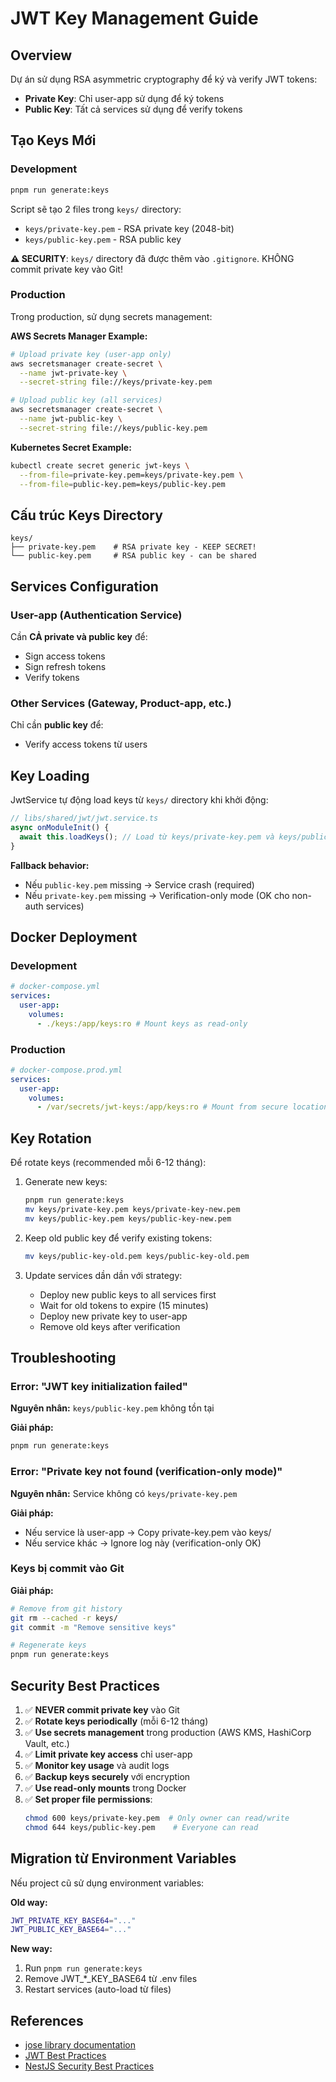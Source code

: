 # JWT Key Management Guide

## Overview

Dự án sử dụng RSA asymmetric cryptography để ký và verify JWT tokens:

- **Private Key**: Chỉ user-app sử dụng để ký tokens
- **Public Key**: Tất cả services sử dụng để verify tokens

## Tạo Keys Mới

### Development

```bash
pnpm run generate:keys
```

Script sẽ tạo 2 files trong `keys/` directory:

- `keys/private-key.pem` - RSA private key (2048-bit)
- `keys/public-key.pem` - RSA public key

**⚠️ SECURITY**: `keys/` directory đã được thêm vào `.gitignore`. KHÔNG commit private key vào Git!

### Production

Trong production, sử dụng secrets management:

**AWS Secrets Manager Example:**

```bash
# Upload private key (user-app only)
aws secretsmanager create-secret \
  --name jwt-private-key \
  --secret-string file://keys/private-key.pem

# Upload public key (all services)
aws secretsmanager create-secret \
  --name jwt-public-key \
  --secret-string file://keys/public-key.pem
```

**Kubernetes Secret Example:**

```bash
kubectl create secret generic jwt-keys \
  --from-file=private-key.pem=keys/private-key.pem \
  --from-file=public-key.pem=keys/public-key.pem
```

## Cấu trúc Keys Directory

```
keys/
├── private-key.pem    # RSA private key - KEEP SECRET!
└── public-key.pem     # RSA public key - can be shared
```

## Services Configuration

### User-app (Authentication Service)

Cần **CẢ private và public key** để:

- Sign access tokens
- Sign refresh tokens
- Verify tokens

### Other Services (Gateway, Product-app, etc.)

Chỉ cần **public key** để:

- Verify access tokens từ users

## Key Loading

JwtService tự động load keys từ `keys/` directory khi khởi động:

```typescript
// libs/shared/jwt/jwt.service.ts
async onModuleInit() {
  await this.loadKeys(); // Load từ keys/private-key.pem và keys/public-key.pem
}
```

**Fallback behavior:**

- Nếu `public-key.pem` missing → Service crash (required)
- Nếu `private-key.pem` missing → Verification-only mode (OK cho non-auth services)

## Docker Deployment

### Development

```yaml
# docker-compose.yml
services:
  user-app:
    volumes:
      - ./keys:/app/keys:ro # Mount keys as read-only
```

### Production

```yaml
# docker-compose.prod.yml
services:
  user-app:
    volumes:
      - /var/secrets/jwt-keys:/app/keys:ro # Mount from secure location
```

## Key Rotation

Để rotate keys (recommended mỗi 6-12 tháng):

1. Generate new keys:

   ```bash
   pnpm run generate:keys
   mv keys/private-key.pem keys/private-key-new.pem
   mv keys/public-key.pem keys/public-key-new.pem
   ```

2. Keep old public key để verify existing tokens:

   ```bash
   mv keys/public-key-old.pem keys/public-key-old.pem
   ```

3. Update services dần dần với strategy:
   - Deploy new public keys to all services first
   - Wait for old tokens to expire (15 minutes)
   - Deploy new private key to user-app
   - Remove old keys after verification

## Troubleshooting

### Error: "JWT key initialization failed"

**Nguyên nhân:** `keys/public-key.pem` không tồn tại

**Giải pháp:**

```bash
pnpm run generate:keys
```

### Error: "Private key not found (verification-only mode)"

**Nguyên nhân:** Service không có `keys/private-key.pem`

**Giải pháp:**

- Nếu service là user-app → Copy private-key.pem vào keys/
- Nếu service khác → Ignore log này (verification-only OK)

### Keys bị commit vào Git

**Giải pháp:**

```bash
# Remove from git history
git rm --cached -r keys/
git commit -m "Remove sensitive keys"

# Regenerate keys
pnpm run generate:keys
```

## Security Best Practices

1. ✅ **NEVER commit private key** vào Git
2. ✅ **Rotate keys periodically** (mỗi 6-12 tháng)
3. ✅ **Use secrets management** trong production (AWS KMS, HashiCorp Vault, etc.)
4. ✅ **Limit private key access** chỉ user-app
5. ✅ **Monitor key usage** và audit logs
6. ✅ **Backup keys securely** với encryption
7. ✅ **Use read-only mounts** trong Docker
8. ✅ **Set proper file permissions**:
   ```bash
   chmod 600 keys/private-key.pem  # Only owner can read/write
   chmod 644 keys/public-key.pem    # Everyone can read
   ```

## Migration từ Environment Variables

Nếu project cũ sử dụng environment variables:

**Old way:**

```bash
JWT_PRIVATE_KEY_BASE64="..."
JWT_PUBLIC_KEY_BASE64="..."
```

**New way:**

1. Run `pnpm run generate:keys`
2. Remove JWT\_\*\_KEY_BASE64 từ .env files
3. Restart services (auto-load từ files)

## References

- [jose library documentation](https://github.com/panva/jose)
- [JWT Best Practices](https://datatracker.ietf.org/doc/html/rfc8725)
- [NestJS Security Best Practices](https://docs.nestjs.com/security/authentication)
